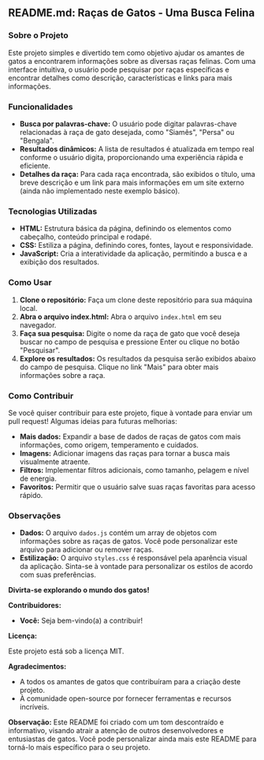 ## **README.md: Raças de Gatos - Uma Busca Felina** 

### **Sobre o Projeto**

Este projeto simples e divertido tem como objetivo ajudar os amantes de gatos a encontrarem informações sobre as diversas raças felinas. Com uma interface intuitiva, o usuário pode pesquisar por raças específicas e encontrar detalhes como descrição, características e links para mais informações.

### **Funcionalidades**

* **Busca por palavras-chave:** O usuário pode digitar palavras-chave relacionadas à raça de gato desejada, como "Siamês", "Persa" ou "Bengala".
* **Resultados dinâmicos:** A lista de resultados é atualizada em tempo real conforme o usuário digita, proporcionando uma experiência rápida e eficiente.
* **Detalhes da raça:** Para cada raça encontrada, são exibidos o título, uma breve descrição e um link para mais informações em um site externo (ainda não implementado neste exemplo básico).

### **Tecnologias Utilizadas**

* **HTML:** Estrutura básica da página, definindo os elementos como cabeçalho, conteúdo principal e rodapé.
* **CSS:** Estiliza a página, definindo cores, fontes, layout e responsividade.
* **JavaScript:** Cria a interatividade da aplicação, permitindo a busca e a exibição dos resultados.

### **Como Usar**

1. **Clone o repositório:** Faça um clone deste repositório para sua máquina local.
2. **Abra o arquivo index.html:** Abra o arquivo `index.html` em seu navegador.
3. **Faça sua pesquisa:** Digite o nome da raça de gato que você deseja buscar no campo de pesquisa e pressione Enter ou clique no botão "Pesquisar".
4. **Explore os resultados:** Os resultados da pesquisa serão exibidos abaixo do campo de pesquisa. Clique no link "Mais" para obter mais informações sobre a raça.

### **Como Contribuir**

Se você quiser contribuir para este projeto, fique à vontade para enviar um pull request! Algumas ideias para futuras melhorias:

* **Mais dados:** Expandir a base de dados de raças de gatos com mais informações, como origem, temperamento e cuidados.
* **Imagens:** Adicionar imagens das raças para tornar a busca mais visualmente atraente.
* **Filtros:** Implementar filtros adicionais, como tamanho, pelagem e nível de energia.
* **Favoritos:** Permitir que o usuário salve suas raças favoritas para acesso rápido.

### **Observações**

* **Dados:** O arquivo `dados.js` contém um array de objetos com informações sobre as raças de gatos. Você pode personalizar este arquivo para adicionar ou remover raças.
* **Estilização:** O arquivo `styles.css` é responsável pela aparência visual da aplicação. Sinta-se à vontade para personalizar os estilos de acordo com suas preferências.

**Divirta-se explorando o mundo dos gatos!** 

**Contribuidores:**

* **Você:** Seja bem-vindo(a) a contribuir!

**Licença:**

Este projeto está sob a licença MIT.

**Agradecimentos:**

* A todos os amantes de gatos que contribuíram para a criação deste projeto.
* À comunidade open-source por fornecer ferramentas e recursos incríveis.

**Observação:** Este README foi criado com um tom descontraído e informativo, visando atrair a atenção de outros desenvolvedores e entusiastas de gatos. Você pode personalizar ainda mais este README para torná-lo mais específico para o seu projeto.
